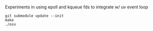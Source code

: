 Experiments in using epoll and kqueue fds to integrate w/ uv event loop

    git submodule update --init
    make
    ./osx
